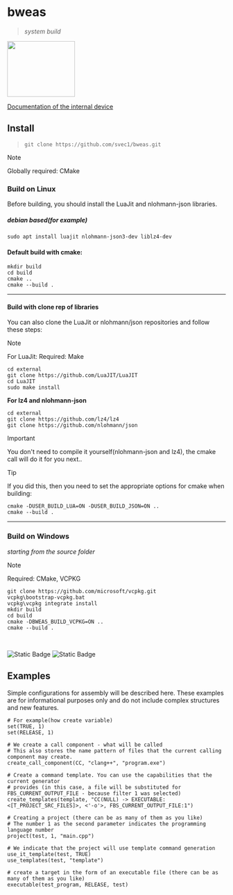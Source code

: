 # bweas
> *system build*

<image src="/dev/bweas_logo.png" width=156 height=128>

[Documentation of the internal device](https://github.com/svec1/bweas/blob/main/docs/en/main_page.md)


## Install
> ``` git clone https://github.com/svec1/bweas.git ```

> [!NOTE]
> Globally required: CMake

### Build on Linux
Before building, you should install the LuaJit and nlohmann-json libraries.
##### *debian based(for example)*
```
sudo apt install luajit nlohmann-json3-dev liblz4-dev
```
#### Default build with cmake:
```
mkdir build
cd build
cmake ..
cmake --build .
```
***
#### Build with clone rep of libraries
You can also clone the LuaJit or nlohmann/json repositories and follow these steps:
> [!NOTE]
> For LuaJit:
> Required: Make
```
cd external
git clone https://github.com/LuaJIT/LuaJIT
cd LuaJIT
sudo make install
```
**For lz4 and nlohmann-json**
```
cd external
git clone https://github.com/lz4/lz4
git clone https://github.com/nlohmann/json
```
> [!IMPORTANT]
> You don't need to compile it yourself(nlohmann-json and lz4), the cmake call will do it for you next..

> [!TIP]
> If you did this, then you need to set the appropriate options for cmake when building:
```
cmake -DUSER_BUILD_LUA=ON -DUSER_BUILD_JSON=ON ..
cmake --build .
```
***

### Build on Windows
*starting from the source folder*
> [!NOTE]
> Required: CMake, VCPKG
```
git clone https://github.com/microsoft/vcpkg.git
vcpkg\bootstrap-vcpkg.bat
vcpkg\vcpkg integrate install
mkdir build
cd build
cmake -DBWEAS_BUILD_VCPKG=ON ..
cmake --build .
```

<br>

<img alt="Static Badge" src="https://img.shields.io/badge/build-passing-brightgree"> <img alt="Static Badge" src="https://img.shields.io/badge/release-pending-red">

## Examples
Simple configurations for assembly will be described here. These examples are for informational purposes only and do not include complex structures and new features.

```
# For example(how create variable)
set(TRUE, 1)
set(RELEASE, 1)

# We create a call component - what will be called
# This also stores the name pattern of files that the current calling component may create.
create_call_component(CC, "clang++", "program.exe")

# Create a command template. You can use the capabilities that the current generator
# provides (in this case, a file will be substituted for FBS_CURRENT_OUTPUT_FILE - because filter 1 was selected)
create_templates(template, "CC(NULL) -> EXECUTABLE: <[T_PROJECT_SRC_FILES]>, <'-o'>, FBS_CURRENT_OUTPUT_FILE:1")

# Creating a project (there can be as many of them as you like)
# The number 1 as the second parameter indicates the programming language number
project(test, 1, "main.cpp")

# We indicate that the project will use template command generation
use_it_template(test, TRUE)
use_templates(test, "template")

# create a target in the form of an executable file (there can be as many of them as you like)
executable(test_program, RELEASE, test)
```

